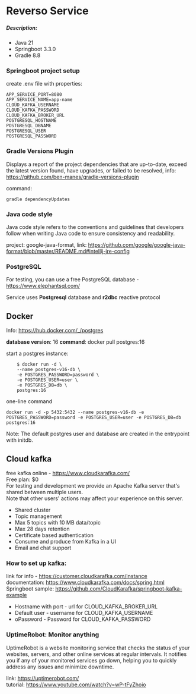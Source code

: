 # Reverso Service

##### Description:

* Java 21
* Springboot 3.3.0
* Gradle 8.8

### Springboot project setup

create .env file with properties:

```
APP_SERVICE_PORT=8080
APP_SERVICE_NAME=app-name
CLOUD_KAFKA_USERNAME
CLOUD_KAFKA_PASSWORD
CLOUD_KAFKA_BROKER_URL
POSTGRESQL_HOSTNAME
POSTGRESQL_DBNAME
POSTGRESQL_USER
POSTGRESQL_PASSWORD
```

### Gradle Versions Plugin

Displays a report of the project dependencies that are up-to-date, exceed the latest version found, have upgrades, or
failed to be resolved, info: https://github.com/ben-manes/gradle-versions-plugin

command:

```
gradle dependencyUpdates
```

### Java code style

Java code style refers to the conventions and guidelines that developers follow when writing Java code to ensure
consistency and readability.

project: google-java-format,
link: https://github.com/google/google-java-format/blob/master/README.md#intellij-jre-config

### PostgreSQL

For testing, you can use a free PostgreSQL database - https://www.elephantsql.com/

Service uses **Postgresql** database and **r2dbc** reactive protocol

## Docker

Info: https://hub.docker.com/_/postgres

**database version**: 16
**command**: docker pull postgres:16

start a postgres instance:

```
    $ docker run -d \
    --name postgres-v16-db \
    -e POSTGRES_PASSWORD=password \
    -e POSTGRES_USER=user \
    -e POSTGRES_DB=db \
    postgres:16
```

one-line command

```
docker run -d -p 5432:5432 --name postgres-v16-db -e POSTGRES_PASSWORD=password -e POSTGRES_USER=user -e POSTGRES_DB=db postgres:16
```

Note:
The default postgres user and database are created in the entrypoint with initdb.

## Cloud kafka

free kafka online - https://www.cloudkarafka.com/ </br>
Free plan: $0 </br>
For testing and development we provide an Apache Kafka server
that's shared between multiple users. </br>
Note that other users' actions may affect your experience on this server.

* Shared cluster
* Topic management
* Max 5 topics with 10 MB data/topic
* Max 28 days retention
* Certificate based authentication
* Consume and produce from Kafka in a UI
* Email and chat support

### How to set up kafka:

link for info - https://customer.cloudkarafka.com/instance </br>
documentation: https://www.cloudkarafka.com/docs/spring.html </br>
Springboot sample: https://github.com/CloudKarafka/springboot-kafka-example </br>

* Hostname with port - url for CLOUD_KAFKA_BROKER_URL
* Default user - username for CLOUD_KAFKA_USERNAME
* oPassword - Password for CLOUD_KAFKA_PASSWORD

### UptimeRobot: Monitor anything

UptimeRobot is a website monitoring service that checks the status of your websites, servers, and other online services
at regular intervals. It notifies you if any of your monitored services go down, helping you to quickly address any
issues and minimize downtime.

link: https://uptimerobot.com/ <br>
tutorial: https://www.youtube.com/watch?v=wP-tFyZhoio <br>
